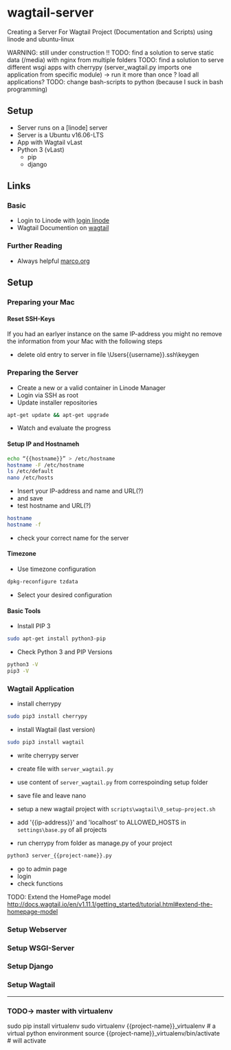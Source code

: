 # wagtail-server
Creating a Server For Wagtail Project (Documentation and Scripts) using linode and ubuntu-linux 

WARNING: still under construction !!
TODO: find a solution to serve static data (/media) with nginx from multiple folders
TODO: find a solution to serve different wsgi apps with cherrypy (server_wagtail.py imports one application from specific module) -> run it more than once ? load all applications?
TODO: change bash-scripts to python (because I suck in bash programming)

## Setup
- Server runs on a [linode] server
- Server is a Ubuntu v16.06-LTS
- App with Wagtail  vLast
- Python 3 (vLast)
  - pip
  - django

## Links
### Basic
- Login to Linode with [login linode]
- Wagtail Documention on [wagtail]

### Further Reading
- Always helpful [marco.org]

## Setup
### Preparing your Mac
#### Reset SSH-Keys
If you had an earlyer instance on the same IP-address you might no remove the information from your Mac with the following steps
- delete old entry to server in file \Users\{{username}}\.ssh\keygen


### Preparing the Server
- Create a new or a valid container in Linode Manager
- Login via SSH as root
- Update installer repositories 
```bash
apt-get update && apt-get upgrade
```
- Watch and evaluate the progress

#### Setup IP and Hostnameh
```bash
echo “{{hostname}}” > /etc/hostname
hostname -F /etc/hostname
ls /etc/default
nano /etc/hosts
```
- Insert your IP-address and name and URL(?) 
- and save
- test hostname and URL(?)
```bash
hostname
hostname -f
```
- check your correct name for the server

#### Timezone
- Use timezone configuration
```bash
dpkg-reconfigure tzdata
```
- Select your desired configuration

#### Basic Tools
- Install PIP 3
```bash
sudo apt-get install python3-pip
```

- Check  Python 3 and PIP Versions
```bash
python3 -V
pip3 -V
```

### Wagtail Application
- install cherrypy
```bash
sudo pip3 install cherrypy
```
- install Wagtail (last version)
```bash
sudo pip3 install wagtail
```
- write cherrypy server 
- create file with `server_wagtail.py`
- use content of `server_wagtail.py` from correspoinding setup folder
- save file and leave nano

- setup a new wagtail project with `scripts\wagtail\0_setup-project.sh`
- add '{{ip-address}}' and 'localhost' to ALLOWED_HOSTS in ```settings\base.py``` of all projects
- run cherrypy from folder as manage.py of your project
```bash
python3 server_{{project-name}}.py
```
- go to admin page 
- login 
- check functions


TODO: Extend the HomePage model http://docs.wagtail.io/en/v1.11.1/getting_started/tutorial.html#extend-the-homepage-model


### Setup Webserver
### Setup WSGI-Server
### Setup Django 
### Setup Wagtail

----
[login linode]:https://manager.linode.com
[marco.org]: https://marco.org
[wagtail]: https://wagtail.io

### TODO-> master with virtualenv
sudo pip install virtualenv
sudo virtualenv {{project-name}}_virtualenv # a virtual python environment 
source {{project-name}}_virtualenv/bin/activate # will activate 

